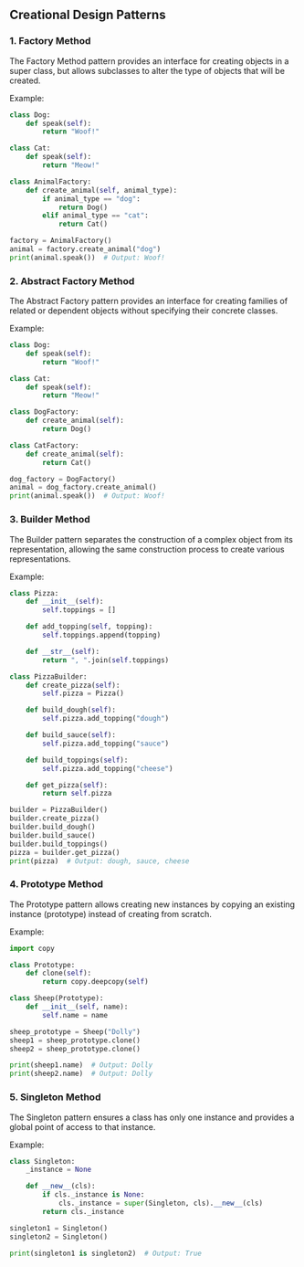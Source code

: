 ## Creational Design Patterns

<a name="Factory-Method"></a>

### 1. Factory Method

The Factory Method pattern provides an interface for creating objects in a super class, but allows subclasses to alter the type of objects that will be created.

Example:

```python
class Dog:
    def speak(self):
        return "Woof!"

class Cat:
    def speak(self):
        return "Meow!"

class AnimalFactory:
    def create_animal(self, animal_type):
        if animal_type == "dog":
            return Dog()
        elif animal_type == "cat":
            return Cat()

factory = AnimalFactory()
animal = factory.create_animal("dog")
print(animal.speak())  # Output: Woof!
```

<a name="Abstract-Factory-Method"></a>

### 2. Abstract Factory Method

The Abstract Factory pattern provides an interface for creating families of related or dependent objects without specifying their concrete classes.

Example:

```python
class Dog:
    def speak(self):
        return "Woof!"

class Cat:
    def speak(self):
        return "Meow!"

class DogFactory:
    def create_animal(self):
        return Dog()

class CatFactory:
    def create_animal(self):
        return Cat()

dog_factory = DogFactory()
animal = dog_factory.create_animal()
print(animal.speak())  # Output: Woof!
```

<a name="Builder-Method"></a>

### 3. Builder Method

The Builder pattern separates the construction of a complex object from its representation, allowing the same construction process to create various representations.

Example:

```python
class Pizza:
    def __init__(self):
        self.toppings = []

    def add_topping(self, topping):
        self.toppings.append(topping)

    def __str__(self):
        return ", ".join(self.toppings)

class PizzaBuilder:
    def create_pizza(self):
        self.pizza = Pizza()

    def build_dough(self):
        self.pizza.add_topping("dough")

    def build_sauce(self):
        self.pizza.add_topping("sauce")

    def build_toppings(self):
        self.pizza.add_topping("cheese")

    def get_pizza(self):
        return self.pizza

builder = PizzaBuilder()
builder.create_pizza()
builder.build_dough()
builder.build_sauce()
builder.build_toppings()
pizza = builder.get_pizza()
print(pizza)  # Output: dough, sauce, cheese
```

<a name="Prototype-Method"></a>

### 4. Prototype Method

The Prototype pattern allows creating new instances by copying an existing instance (prototype) instead of creating from scratch.

Example:

```python
import copy

class Prototype:
    def clone(self):
        return copy.deepcopy(self)

class Sheep(Prototype):
    def __init__(self, name):
        self.name = name

sheep_prototype = Sheep("Dolly")
sheep1 = sheep_prototype.clone()
sheep2 = sheep_prototype.clone()

print(sheep1.name)  # Output: Dolly
print(sheep2.name)  # Output: Dolly
```

<a name="Singleton-Method"></a>

### 5. Singleton Method

The Singleton pattern ensures a class has only one instance and provides a global point of access to that instance.

Example:

```python
class Singleton:
    _instance = None

    def __new__(cls):
        if cls._instance is None:
            cls._instance = super(Singleton, cls).__new__(cls)
        return cls._instance

singleton1 = Singleton()
singleton2 = Singleton()

print(singleton1 is singleton2)  # Output: True
```
